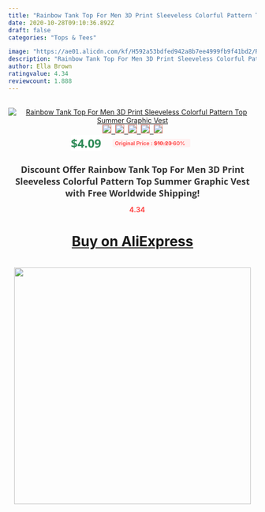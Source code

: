 ```yaml
---
title: "Rainbow Tank Top For Men 3D Print Sleeveless Colorful Pattern Top Summer Graphic Vest"
date: 2020-10-28T09:10:36.892Z
draft: false
categories: "Tops & Tees"

image: "https://ae01.alicdn.com/kf/H592a53bdfed942a8b7ee4999fb9f41bd2/Rainbow-Tank-Top-For-Men-3D-Print-Sleeveless-Colorful-Pattern-Top-Summer-Graphic-Vest.jpg"
description: "Rainbow Tank Top For Men 3D Print Sleeveless Colorful Pattern Top Summer Graphic Vest"
author: Ella Brown
ratingvalue: 4.34
reviewcount: 1.888
---
```

<br>
<div style="text-align: center;">
<a href="https://s.click.aliexpress.com/e/_AXHoSp" target="_blank" rel="nofollow noopener noreferrer"><img alt="Rainbow Tank Top For Men 3D Print Sleeveless Colorful Pattern Top Summer Graphic Vest" class="magnifier-image" src="https://ae01.alicdn.com/kf/H592a53bdfed942a8b7ee4999fb9f41bd2/Rainbow-Tank-Top-For-Men-3D-Print-Sleeveless-Colorful-Pattern-Top-Summer-Graphic-Vest.jpg_640x640.jpg">
<br>
<img style="border:1px solid salmon" src="https://ae01.alicdn.com/kf/H592a53bdfed942a8b7ee4999fb9f41bd2/Rainbow-Tank-Top-For-Men-3D-Print-Sleeveless-Colorful-Pattern-Top-Summer-Graphic-Vest.jpg_120x120.jpg">&nbsp;&nbsp;<img style="border:1px solid salmon" src="https://ae01.alicdn.com/kf/Hb23d21c6cfd4493f841818e159b7cf84q/Rainbow-Tank-Top-For-Men-3D-Print-Sleeveless-Colorful-Pattern-Top-Summer-Graphic-Vest.jpg_120x120.jpg">&nbsp;&nbsp;<img style="border:1px solid salmon" src="_120x120.jpg">&nbsp;&nbsp;<img style="border:1px solid salmon" src="_120x120.jpg">&nbsp;&nbsp;<img style="border:1px solid salmon" src="_120x120.jpg"></a></div><br0>
<div style="text-align: center;"><span style="background-color: white; border: 0px; box-sizing: border-box; color: seagreen; display: inline-block; font-family: &quot;open sans&quot; , &quot;arial&quot; , &quot;helvetica&quot; , sans-serif , &quot;heiti&quot;; font-size: 24px; font-stretch: inherit; font-weight: 700; line-height: inherit; margin: 0px 10px 0px 0px; padding: 0px; vertical-align: middle;">$4.09 </span>
<span style="background: rgb(255 , 241 , 241); border-radius: 3px; border: 0px; box-sizing: border-box; color: #ff4747; display: inline-block; font-family: inherit; font-size: 12px; font-stretch: inherit; font-style: inherit; font-variant: inherit; font-weight: 600; line-height: inherit; margin: 0px; padding: 2px 5px; transform: scale(0.9); vertical-align: middle;">Original Price : <b style="text-decoration: line-through;">$10.23 </b> 60%&nbsp;&nbsp;</span></div>
<h1 style="color: #333333; display: inline-block; font-family: &quot;open sans&quot; , &quot;arial&quot; , &quot;helvetica&quot; , sans-serif , &quot;heiti&quot;; font-size: 18px; font-stretch: inherit; font-weight: 700; text-align: center;">Discount Offer Rainbow Tank Top For Men 3D Print Sleeveless Colorful Pattern Top Summer Graphic Vest with Free Worldwide Shipping!</h1>
<div style="color: #ff4747; text-align: center;">
<img src="https://4.bp.blogspot.com/-M0ZcTcb-5uY/XleCXlxnR4I/AAAAAAAAAEc/OrjgMkXV1oMQFaCRZj5HQwOCBcu3w1FegCPcBGAYYCw/s1600/star.png" style="height: 15px;">&nbsp;<b>4.34</b></div>
<div class="button_cont" align="center"><a class="buynow_a" href="https://s.click.aliexpress.com/e/_AXHoSp" target="_blank" rel="nofollow noopener noreferrer"><H1>Buy on AliExpress</H1></a></div><br>
<div class="separator" style="clear: both; text-align: center;">
<img src="https://lh3.googleusercontent.com/-pTy5HemUv9M/XlePHvY0dAI/AAAAAAAAAE4/0nX5iRUoIWY8eMW9Dpxeirr157OZliDIgCLcBGAsYHQ/s1600/badge.gif" width="480">
</div>
